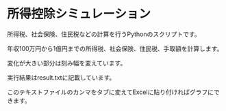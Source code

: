 # 所得控除シミュレーション
所得税、社会保険、住民税などの計算を行うPythonのスクリプトです。

年収100万円から1億円までの所得税、社会保険、住民税、手取額を計算します。

変化が大きい部分は刻み幅を変えています。

実行結果はresult.txtに記載しています。

このテキストファイルのカンマをタブに変えてExcelに貼り付ければグラフにできます。
